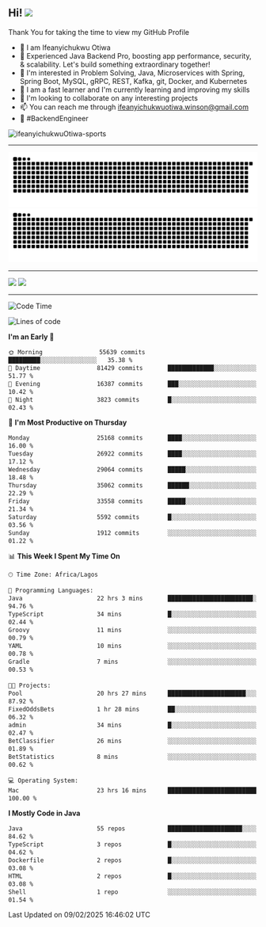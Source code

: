 <!-- BLOG-POST-LIST:START --><!-- BLOG-POST-LIST:END -->

## Hi! <img src="https://media.giphy.com/media/hvRJCLFzcasrR4ia7z/giphy.gif" width="4%"> 

Thank You for taking the time to view my GitHub Profile

- 👋 I am Ifeanyichukwu Otiwa
- 🚀 Experienced Java Backend Pro, boosting app performance, security, & scalability. Let's build something extraordinary together!
- 👀 I'm interested in Problem Solving, Java, Microservices with Spring, Spring Boot, MySQL, gRPC, REST, Kafka, git, Docker, and Kubernetes
- 🌱 I am a fast learner and I'm currently learning and improving my skills
- 💞️ I'm looking to collaborate on any interesting projects
- 📫 You can reach me through ifeanyichukwuotiwa.winson@gmail.com
- 🚀 #BackendEngineer

<p align="left" marginTop="10px"> <img src="https://komarev.com/ghpvc/?username=ifeanyichukwuOtiwa-sports&label=Profile%20views&color=0e75b6&style=for-the-badge" alt="ifeanyichukwuOtiwa-sports" /> </p>

***

<!--🐍📈SNAKEGRAPH / 🌐WEBSITE: https://github.com/Platane/snk -->
![github contribution grid snake animation](https://raw.githubusercontent.com/ifeanyichukwuOtiwa-sports/ifeanyichukwuOtiwa-sports/output/github-contribution-grid-snake-dark.svg#gh-dark-mode-only)![github contribution grid snake animation](https://raw.githubusercontent.com/ifeanyichukwuOtiwa-sports/ifeanyichukwuOtiwa-sports/output/github-contribution-grid-snake.svg#gh-light-mode-only)

***

<p float="left">
  <img float="left" src="https://github-readme-stats.vercel.app/api?username=ifeanyichukwuOtiwa-sports&count_private=true&include_all_commits=true&theme=react&show_icons=true" />
  <img float="right" src="https://github-readme-stats.vercel.app/api/top-langs/?username=ifeanyichukwuOtiwa-sports&layout=compact&show_icons=true&theme=react" /> 
</p>

***



<!--START_SECTION:waka-->
![Code Time](http://img.shields.io/badge/Code%20Time-3%2C441%20hrs%2043%20mins-blue)

![Lines of code](https://img.shields.io/badge/From%20Hello%20World%20I%27ve%20Written-39.4%20million%20lines%20of%20code-blue)

**I'm an Early 🐤** 

```text
🌞 Morning                55639 commits       █████████░░░░░░░░░░░░░░░░   35.38 % 
🌆 Daytime                81429 commits       █████████████░░░░░░░░░░░░   51.77 % 
🌃 Evening                16387 commits       ███░░░░░░░░░░░░░░░░░░░░░░   10.42 % 
🌙 Night                  3823 commits        █░░░░░░░░░░░░░░░░░░░░░░░░   02.43 % 
```
📅 **I'm Most Productive on Thursday** 

```text
Monday                   25168 commits       ████░░░░░░░░░░░░░░░░░░░░░   16.00 % 
Tuesday                  26922 commits       ████░░░░░░░░░░░░░░░░░░░░░   17.12 % 
Wednesday                29064 commits       █████░░░░░░░░░░░░░░░░░░░░   18.48 % 
Thursday                 35062 commits       ██████░░░░░░░░░░░░░░░░░░░   22.29 % 
Friday                   33558 commits       █████░░░░░░░░░░░░░░░░░░░░   21.34 % 
Saturday                 5592 commits        █░░░░░░░░░░░░░░░░░░░░░░░░   03.56 % 
Sunday                   1912 commits        ░░░░░░░░░░░░░░░░░░░░░░░░░   01.22 % 
```


📊 **This Week I Spent My Time On** 

```text
🕑︎ Time Zone: Africa/Lagos

💬 Programming Languages: 
Java                     22 hrs 3 mins       ████████████████████████░   94.76 % 
TypeScript               34 mins             █░░░░░░░░░░░░░░░░░░░░░░░░   02.44 % 
Groovy                   11 mins             ░░░░░░░░░░░░░░░░░░░░░░░░░   00.79 % 
YAML                     10 mins             ░░░░░░░░░░░░░░░░░░░░░░░░░   00.78 % 
Gradle                   7 mins              ░░░░░░░░░░░░░░░░░░░░░░░░░   00.53 % 

🐱‍💻 Projects: 
Pool                     20 hrs 27 mins      ██████████████████████░░░   87.92 % 
FixedOddsBets            1 hr 28 mins        ██░░░░░░░░░░░░░░░░░░░░░░░   06.32 % 
admin                    34 mins             █░░░░░░░░░░░░░░░░░░░░░░░░   02.47 % 
BetClassifier            26 mins             ░░░░░░░░░░░░░░░░░░░░░░░░░   01.89 % 
BetStatistics            8 mins              ░░░░░░░░░░░░░░░░░░░░░░░░░   00.62 % 

💻 Operating System: 
Mac                      23 hrs 16 mins      █████████████████████████   100.00 % 
```

**I Mostly Code in Java** 

```text
Java                     55 repos            █████████████████████░░░░   84.62 % 
TypeScript               3 repos             █░░░░░░░░░░░░░░░░░░░░░░░░   04.62 % 
Dockerfile               2 repos             █░░░░░░░░░░░░░░░░░░░░░░░░   03.08 % 
HTML                     2 repos             █░░░░░░░░░░░░░░░░░░░░░░░░   03.08 % 
Shell                    1 repo              ░░░░░░░░░░░░░░░░░░░░░░░░░   01.54 % 
```




 Last Updated on 09/02/2025 16:46:02 UTC
<!--END_SECTION:waka-->

<!--
<p align="center">
![trophy](https://github-profile-trophy.vercel.app/?username=ifeanyichukwuOtiwa-sports&theme=onedark) (https://github.com/ryo-ma/github-profile-trophy)
</p>
-->

<!---
ifeanyi-otiwa/ifeanyi-otiwa is a ✨ special ✨ repository because its `README.md` (this file) appears on your GitHub profile.
You can click the Preview link to take a look at your changes.
--->
